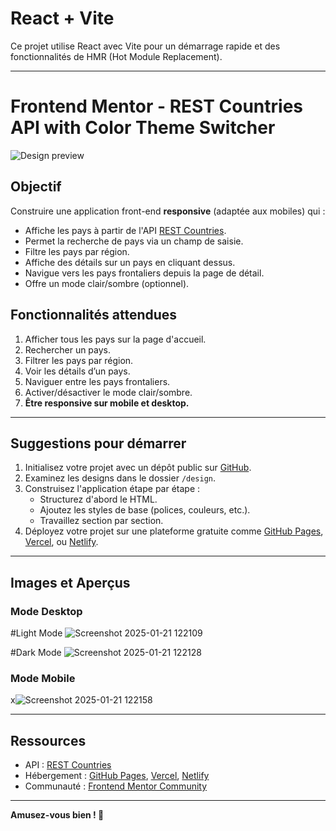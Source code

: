# React + Vite

Ce projet utilise React avec Vite pour un démarrage rapide et des fonctionnalités de HMR (Hot Module Replacement).

---

# Frontend Mentor - REST Countries API with Color Theme Switcher

![Design preview](./design/desktop-preview.jpg)

## Objectif

Construire une application front-end **responsive** (adaptée aux mobiles) qui :
- Affiche les pays à partir de l'API [REST Countries](https://restcountries.com).
- Permet la recherche de pays via un champ de saisie.
- Filtre les pays par région.
- Affiche des détails sur un pays en cliquant dessus.
- Navigue vers les pays frontaliers depuis la page de détail.
- Offre un mode clair/sombre (optionnel).

## Fonctionnalités attendues

1. Afficher tous les pays sur la page d'accueil.
2. Rechercher un pays.
3. Filtrer les pays par région.
4. Voir les détails d’un pays.
5. Naviguer entre les pays frontaliers.
6. Activer/désactiver le mode clair/sombre.
7. **Être responsive sur mobile et desktop.**

---

## Suggestions pour démarrer

1. Initialisez votre projet avec un dépôt public sur [GitHub](https://github.com/).
2. Examinez les designs dans le dossier `/design`.
3. Construisez l'application étape par étape :
   - Structurez d'abord le HTML.
   - Ajoutez les styles de base (polices, couleurs, etc.).
   - Travaillez section par section.
4. Déployez votre projet sur une plateforme gratuite comme [GitHub Pages](https://pages.github.com/), [Vercel](https://vercel.com/), ou [Netlify](https://www.netlify.com/).

---

## Images et Aperçus

### Mode Desktop

#Light Mode
![Screenshot 2025-01-21 122109](https://github.com/user-attachments/assets/e31685d3-e317-4c0b-bac5-9478f1faff85)


#Dark Mode
![Screenshot 2025-01-21 122128](https://github.com/user-attachments/assets/08a6cfd1-1636-447a-8663-04672cabc6a9)

### Mode Mobile
x![Screenshot 2025-01-21 122158](https://github.com/user-attachments/assets/3a434a19-a093-40aa-97ab-a46afcf5d776)

---

## Ressources

- API : [REST Countries](https://restcountries.com)
- Hébergement : [GitHub Pages](https://pages.github.com/), [Vercel](https://vercel.com/), [Netlify](https://www.netlify.com/)
- Communauté : [Frontend Mentor Community](https://www.frontendmentor.io/community)

---

**Amusez-vous bien ! 🚀**
